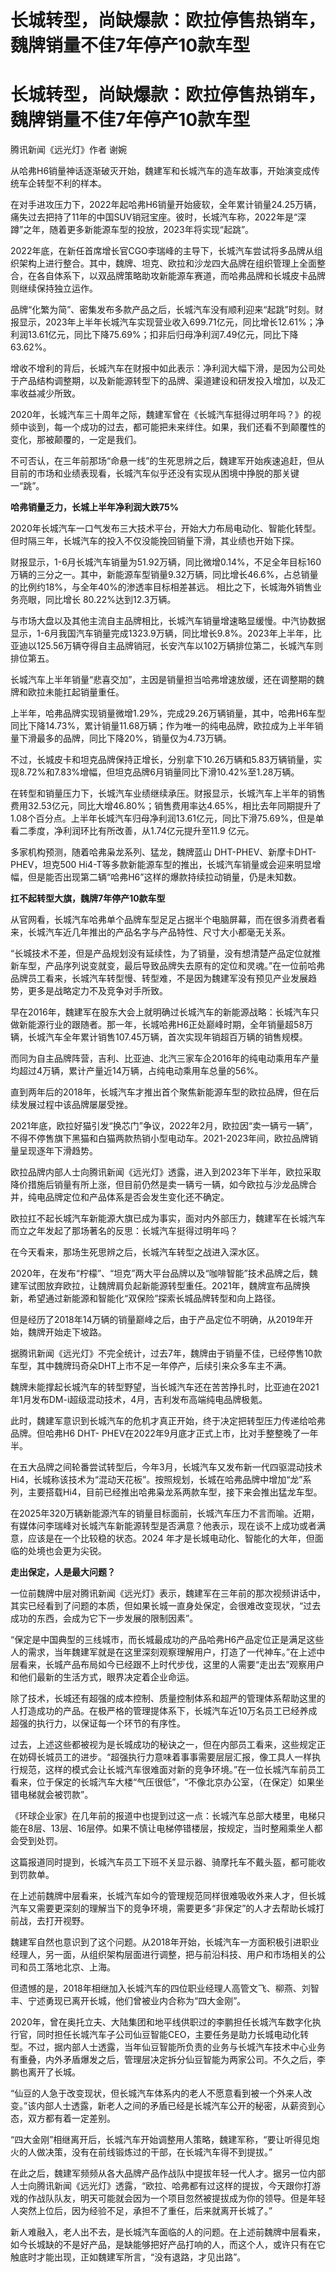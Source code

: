 # 长城转型，尚缺爆款：欧拉停售热销车，魏牌销量不佳7年停产10款车型

# 长城转型，尚缺爆款：欧拉停售热销车，魏牌销量不佳7年停产10款车型

腾讯新闻《远光灯》作者 谢婉

从哈弗H6销量神话逐渐破灭开始，魏建军和长城汽车的造车故事，开始演变成传统车企转型不利的样本。

在对手进攻压力下，2022年起哈弗H6销量开始疲软，全年累计销量24.25万辆，痛失过去把持了11年的中国SUV销冠宝座。彼时，长城汽车称，2022年是“深蹲”之年，随着更多新能源车型的投放，2023年将实现“起跳”。

2022年底，在新任首席增长官CGO李瑞峰的主导下，长城汽车尝试将多品牌从组织架构上进行整合。其中，魏牌、坦克、欧拉和沙龙四大品牌在组织管理上全面整合，在各自体系下，以双品牌策略助攻新能源车赛道，而哈弗品牌和长城皮卡品牌则继续保持独立运作。

品牌“化繁为简”、密集发布多款产品之后，长城汽车没有顺利迎来“起跳”时刻。财报显示，2023年上半年长城汽车实现营业收入699.71亿元，同比增长12.61%；净利润13.61亿元，同比下降75.69%；扣非后归母净利润7.49亿元，同比下降63.62%。

增收不增利的背后，长城汽车在财报中如此表示：净利润大幅下滑，是因为公司处于产品结构调整期，以及新能源转型下的品牌、渠道建设和研发投入增加，以及汇率收益减少所致。

2020年，长城汽车三十周年之际，魏建军曾在《长城汽车挺得过明年吗？》的视频中谈到，每一个成功的过去，都可能把未来绊住。如果，我们还看不到颠覆性的变化，那被颠覆的，一定是我们。

不可否认，在三年前那场“命悬一线”的生死思辨之后，魏建军开始疾速追赶，但从目前的市场和业绩表现看，长城汽车似乎还没有实现从困境中挣脱的那关键一“跳”。

**哈弗销量乏力，长城上半年净利润大跌75%**

2020年长城汽车一口气发布三大技术平台，开始大力布局电动化、智能化转型。但时隔三年，长城汽车的投入不仅没能挽回销量下滑，其业绩也开始下探。

财报显示，1-6月长城汽车销量为51.92万辆，同比微增0.14%，不足全年目标160万辆的三分之一。其中，新能源车型销量9.32万辆，同比增长46.6%，占总销量的比例约18%，与全年40%的渗透率目标相差甚远。
相比之下，长城海外销售业务亮眼，同比增长 80.22%达到12.3万辆。

与市场大盘以及其他主流自主品牌相比，长城汽车销量增速略显缓慢。中汽协数据显示，1-6月我国汽车销量完成1323.9万辆，同比增长9.8%。2023年上半年，比亚迪以125.56万辆夺得自主品牌销冠，长安汽车以102万辆排位第二，长城汽车则排位第五。

长城汽车上半年销量“悲喜交加”，主因是销量担当哈弗增速放缓，还在调整期的魏牌和欧拉未能扛起销量重任。

上半年，哈弗品牌实现销量微增1.29%，完成29.26万辆销量，其中，哈弗H6车型同比下降14.73%，累计销量11.68万辆；作为唯一的纯电品牌，欧拉成为上半年销量下滑最多的品牌，同比下降20%，销量仅为4.73万辆。

不过，长城皮卡和坦克品牌保持正增长，分别拿下10.26万辆和5.83万辆销量，实现8.72%和7.83%增幅，但坦克品牌6月销量同比下滑10.42%至1.28万辆。

在转型和销量压力下，长城汽车业绩继续承压。财报显示，长城汽车上半年的销售费用32.53亿元，同比大增46.80%；销售费用率达4.65%，相比去年同期提升了1.08个百分点。上半年长城汽车归母净利润13.61亿元，同比下滑75.69%，但是单看二季度，净利润环比有所改善，从1.74亿元提升至11.9
亿元。

多家机构预测，随着哈弗枭龙系列、猛龙，魏牌蓝山 DHT-PHEV、新摩卡DHT-PHEV，坦克500
Hi4-T等多款新能源车型的推出，长城汽车销量或会迎来明显增幅，但是能否出现第二辆“哈弗H6”这样的爆款持续拉动销量，仍是未知数。

**扛不起转型大旗，魏牌7年停产10款车型**

从官网看，长城汽车哈弗单个品牌车型足足占据半个电脑屏幕，而在很多消费者看来，长城汽车近几年推出的产品名字与产品特性、尺寸大小都毫无关系。

“长城技术不差，但是产品规划没有延续性，为了销量，没有想清楚产品定位就推新车型，产品序列说变就变，最后导致品牌失去原有的定位和灵魂。”在一位前哈弗品牌员工看来，长城汽车转型慢、转型难，不是因为魏建军没有预见产业发展趋势，更多是战略定力不及竞争对手所致。

早在2016年，魏建军在股东大会上就明确过长城汽车的新能源战略：长城汽车只做新能源行业的跟随者。那一年，长城哈弗H6正处巅峰时期，全年销量超58万辆，长城汽车全年累计销售107.45万辆，首次实现年销超百万辆的销售规模。

而同为自主品牌阵营，吉利、比亚迪、北汽三家车企2016年的纯电动乘用车产量均超过4万辆，累计产量近14万辆，占纯电动乘用车总量的56%。

直到两年后的2018年，长城汽车才推出首个聚焦新能源车型的欧拉品牌，但在后续发展过程中该品牌屡屡受挫。

2021年底，欧拉好猫引发“换芯门”争议，2022年2月，欧拉因“卖一辆亏一辆”，不得不停售旗下黑猫和白猫两款热销小型电动车。2021-2023年间，欧拉品牌销量呈现逐年下滑趋势。

欧拉品牌内部人士向腾讯新闻《远光灯》透露，进入到2023年下半年，欧拉采取降价措施后销量有所上涨，但目前仍然是卖一辆亏一辆，如今欧拉与沙龙品牌合并，纯电品牌定位和产品体系是否会发生变化还不确定。

欧拉扛不起长城汽车新能源大旗已成为事实，面对内外部压力，魏建军在长城汽车而立之年发起了那场著名的反思：长城汽车挺得过明年吗？

在今天看来，那场生死思辨之后，长城汽车转型之战进入深水区。

2020年，在发布“柠檬”、“坦克”两大平台品牌以及“咖啡智能”技术品牌之后，魏建军试图放弃欧拉，让魏牌肩负起新能源转型重任。2021年，魏牌宣布品牌换新，希望通过新能源和智能化“双保险”探索长城品牌转型和向上路径。

但是经历了2018年14万辆的销量巅峰之后，由于产品定位不明确，从2019年开始，魏牌开始走下坡路。

据腾讯新闻《远光灯》不完全统计，过去7年，魏牌由于销量不佳，已经停售10款车型，其中魏牌玛奇朵DHT上市不足一年停产，后续引来众多车主不满。

魏牌未能撑起长城汽车的转型野望，当长城汽车还在苦苦挣扎时，比亚迪在2021年1月发布DM-i超级混动技术，4月，吉利发布高端纯电品牌极氪。

此时，魏建军意识到长城汽车的危机才真正开始，终于决定把转型压力传递给哈弗品牌。但哈弗H6 DHT-
PHEV在2022年9月底才正式上市，比对手整整晚了一年半。

在五大品牌之间轮番尝试转型后，今年3月，长城汽车又发布新一代四驱混动技术Hi4，长城称该技术为“混动天花板”。按照规划，长城在哈弗品牌中增加“龙”系列，主要搭载Hi4，目前已经推出哈弗枭龙系两款车型，接下来会推出猛龙车型。

在2025年320万辆新能源汽车的销量目标面前，长城汽车压力不言而喻。近期，有媒体问李瑞峰对长城汽车新能源转型是否满意？他表示，现在谈不上成功或者满意，应该是在一个比较稳的状态。2024
年才是长城电动化、智能化的大年，但面临的处境也会更为尖锐。

**走出保定，人是最大问题？**

一位前魏牌中层对腾讯新闻《远光灯》表示，魏建军在三年前的那次视频讲话中，其实已经看到了问题的本质，但如果长城一直身处保定，会很难改变现状，“过去成功的东西，会成为它下一步发展的限制因素”。

“保定是中国典型的三线城市，而长城最成功的产品哈弗H6产品定位正是满足这些人的需求，当年魏建军就是在这里深刻观察理解用户，打造了一代神车。”在上述中层看来，长城产品布局如今已经跟不上时代步伐，这里的人需要“走出去”观察用户和他们最新的生活方式，眼界决定着企业命运。

除了技术，长城还有超强的成本控制、质量控制体系和超严的管理体系帮助这里的人打造成功的产品。在极严格的管理提体系下，长城汽车近10万名员工已经养成超强的执行力，以保证每一个环节的有序性。

过去，上述这些都被视为是长城成功的秘诀之一，但在内部员工看来，这些规定正在妨碍长城员工的进步。“超强执行力意味着事事需要层层汇报，像工具人一样执行规范，这样的模式会让长城汽车很难面对新的竞争环境。”在一位长城汽车前员工看来，位于保定的长城汽车大楼“气压很低”，“不像北京办公室，（在保定）如果坐错电梯就会被罚款”。

《环球企业家》在几年前的报道中也提到过这一点：长城汽车总部大楼里，电梯只能在8层、13层、16层停。如果不慎让电梯停错楼层，按规定，当时整厢乘坐人都会受到处罚。

这篇报道同时提到，长城汽车员工下班不关显示器、骑摩托车不戴头盔，都可能收到罚款单。

在上述前魏牌中层看来，长城汽车如今的管理规范同样很难吸收外来人才，但长城汽车又需要更深刻的理解当下的竞争环境，需要更多“非保定”的人才去帮助长城打前战，去打开视野。

魏建军自然也意识到了这个问题。从2018年开始，长城汽车一方面积极引进职业经理人，另一面，从组织架构层面进行调整，把与前沿科技、用户和市场相关的公司和员工落地北京、上海。

但遗憾的是，2018年相继加入长城汽车的四位职业经理人高管文飞、柳燕、刘智丰、宁述勇现已离开长城，他们曾被业内合称为“四大金刚”。

2020年，曾在奥托立夫、大陆集团和地平线供职过的李鹏担任长城汽车数字化执行官，同时担任长城汽车子公司仙豆智能CEO，主要任务是助力长城电动化转型。不过，据内部人士透露，当年仙豆智能所负责的业务与长城汽车技术中心业务有重叠，内外矛盾爆发之后，管理层决定拆分仙豆智能为两家公司。不久之后，李鹏也离开了长城。

“仙豆的人急于改变现状，但长城汽车体系内的老人不愿意看到被一个外来人改变。”该内部人士透露，新老人之间的矛盾已经是长城汽车公开的秘密，从薪资到心态，双方都有着一定差别。

“四大金刚”相继离开后，长城汽车开始调整用人策略，魏建军称，“要让听得见炮火的人做决策，没有在前线锻炼过的干部，在长城汽车得不到提拔。”

在此之后，魏建军频频从各大品牌产品作战队中提拔年轻一代人才。据另一位内部人士向腾讯新闻《远光灯》透露，“欧拉、哈弗都有过这样的提拔，今天跟你打游戏的作战队队友，明天可能就会因为一个项目忽然被提拔成为你的领导。但是年轻人突然上位后，因为经验不足，承担不了重任，后来就离开长城了。”

新人难融入，老人出不去，是长城汽车面临的人的问题。在上述前魏牌中层看来，如今长城缺的不是好产品，是缺能够把好产品打响的人，而这个人，或许只有在它触底时才能出现，正如魏建军所言，“没有退路，才见出路”。

